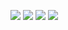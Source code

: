 ![](https://raw.githubusercontent.com/xcode75/XManager/v4/img/1.png)
![](https://raw.githubusercontent.com/xcode75/XManager/v4/img/2.png)
![](https://raw.githubusercontent.com/xcode75/XManager/v4/img/3.png)
![](https://raw.githubusercontent.com/xcode75/XManager/v4/img/4.png)
